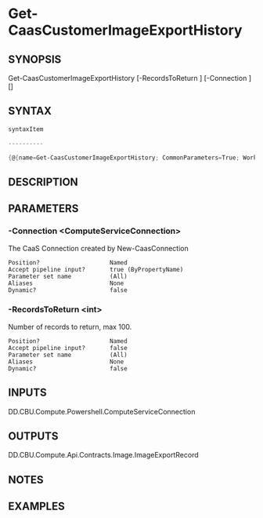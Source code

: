 ﻿Get-CaasCustomerImageExportHistory
===================

## SYNOPSIS

Get-CaasCustomerImageExportHistory [-RecordsToReturn <int>] [-Connection <ComputeServiceConnection>] [<CommonParameters>]


## SYNTAX
```powershell
syntaxItem                                                                                                                    

----------                                                                                                                    

{@{name=Get-CaasCustomerImageExportHistory; CommonParameters=True; WorkflowCommonParameters=False; parameter=System.Object[]}}
```

## DESCRIPTION


## PARAMETERS
### -Connection &lt;ComputeServiceConnection&gt;
The CaaS Connection created by New-CaasConnection
```
Position?                    Named
Accept pipeline input?       true (ByPropertyName)
Parameter set name           (All)
Aliases                      None
Dynamic?                     false
```
 
### -RecordsToReturn &lt;int&gt;
Number of records to return, max 100.
```
Position?                    Named
Accept pipeline input?       false
Parameter set name           (All)
Aliases                      None
Dynamic?                     false
```

## INPUTS
DD.CBU.Compute.Powershell.ComputeServiceConnection


## OUTPUTS
DD.CBU.Compute.Api.Contracts.Image.ImageExportRecord


## NOTES


## EXAMPLES
